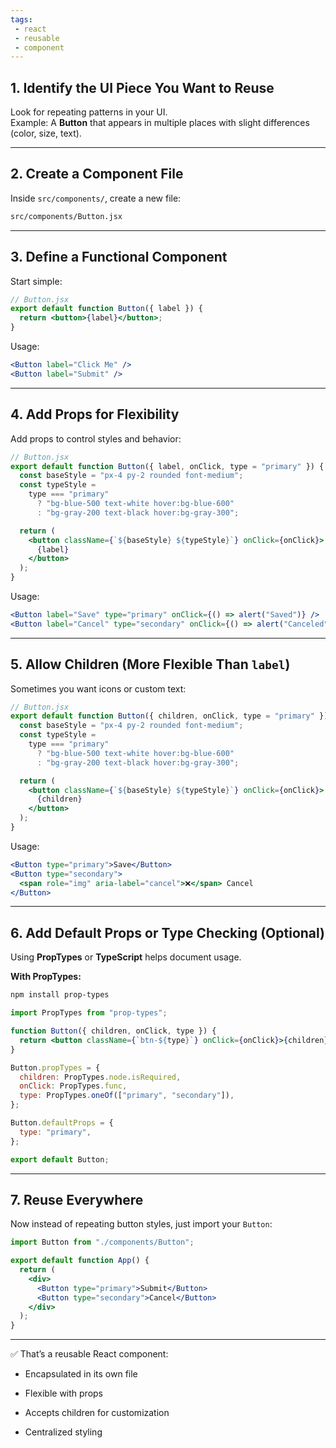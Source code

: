 ```yaml
---
tags: 
 - react
 - reusable
 - component
---
```


## 1. Identify the UI Piece You Want to Reuse

Look for repeating patterns in your UI.  
Example: A **Button** that appears in multiple places with slight differences (color, size, text).

---

## 2. Create a Component File

Inside `src/components/`, create a new file:

```bash
src/components/Button.jsx
```

---

## 3. Define a Functional Component

Start simple:

```jsx
// Button.jsx
export default function Button({ label }) {
  return <button>{label}</button>;
}
```

Usage:

```jsx
<Button label="Click Me" />
<Button label="Submit" />
```

---

## 4. Add Props for Flexibility

Add props to control styles and behavior:

```jsx
// Button.jsx
export default function Button({ label, onClick, type = "primary" }) {
  const baseStyle = "px-4 py-2 rounded font-medium";
  const typeStyle =
    type === "primary"
      ? "bg-blue-500 text-white hover:bg-blue-600"
      : "bg-gray-200 text-black hover:bg-gray-300";

  return (
    <button className={`${baseStyle} ${typeStyle}`} onClick={onClick}>
      {label}
    </button>
  );
}
```

Usage:

```jsx
<Button label="Save" type="primary" onClick={() => alert("Saved")} />
<Button label="Cancel" type="secondary" onClick={() => alert("Canceled")} />
```

---

## 5. Allow Children (More Flexible Than `label`)

Sometimes you want icons or custom text:

```jsx
// Button.jsx
export default function Button({ children, onClick, type = "primary" }) {
  const baseStyle = "px-4 py-2 rounded font-medium";
  const typeStyle =
    type === "primary"
      ? "bg-blue-500 text-white hover:bg-blue-600"
      : "bg-gray-200 text-black hover:bg-gray-300";

  return (
    <button className={`${baseStyle} ${typeStyle}`} onClick={onClick}>
      {children}
    </button>
  );
}
```

Usage:

```jsx
<Button type="primary">Save</Button>
<Button type="secondary">
  <span role="img" aria-label="cancel">❌</span> Cancel
</Button>
```

---

## 6. Add Default Props or Type Checking (Optional)

Using **PropTypes** or **TypeScript** helps document usage.

**With PropTypes:**

```bash
npm install prop-types
```

```jsx
import PropTypes from "prop-types";

function Button({ children, onClick, type }) {
  return <button className={`btn-${type}`} onClick={onClick}>{children}</button>;
}

Button.propTypes = {
  children: PropTypes.node.isRequired,
  onClick: PropTypes.func,
  type: PropTypes.oneOf(["primary", "secondary"]),
};

Button.defaultProps = {
  type: "primary",
};

export default Button;
```

---

## 7. Reuse Everywhere

Now instead of repeating button styles, just import your `Button`:

```jsx
import Button from "./components/Button";

export default function App() {
  return (
    <div>
      <Button type="primary">Submit</Button>
      <Button type="secondary">Cancel</Button>
    </div>
  );
}
```

---

✅ That’s a reusable React component:

- Encapsulated in its own file
    
- Flexible with props
    
- Accepts children for customization
    
- Centralized styling
    